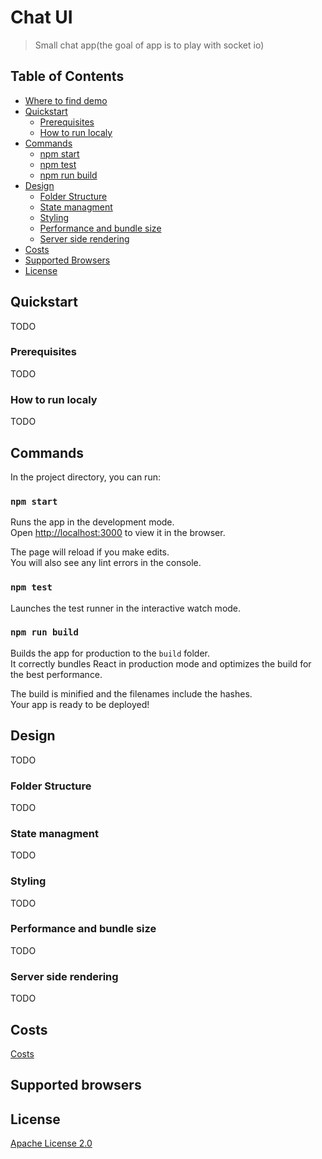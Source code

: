 # Chat UI
> Small chat app(the goal of app is to play with socket io)

## Table of Contents

- [Where to find demo](http://faradey27.github.io/chat-ui)
- [Quickstart](#quickstart)
  - [Prerequisites](#prerequisites)
  - [How to run localy](#how-to-run-localy)
- [Commands](#commands)
  - [npm start](#npm-start)
  - [npm test](#npm-test)
  - [npm run build](#npm-run-build)
- [Design](#design)
  - [Folder Structure](#folder-structure)
  - [State managment](#state-managment)
  - [Styling](#styling)
  - [Performance and bundle size](#performance-and-bundle-size)
  - [Server side rendering](#server-side-rendering)
- [Costs](#costs)
- [Supported Browsers](#supported-browsers)
- [License](#license)

## Quickstart

TODO

### Prerequisites

TODO

### How to run localy

TODO

## Commands

In the project directory, you can run:

### `npm start`

Runs the app in the development mode.<br>
Open [http://localhost:3000](http://localhost:3000) to view it in the browser.

The page will reload if you make edits.<br>
You will also see any lint errors in the console.

### `npm test`

Launches the test runner in the interactive watch mode.<br>

### `npm run build`

Builds the app for production to the `build` folder.<br>
It correctly bundles React in production mode and optimizes the build for the best performance.

The build is minified and the filenames include the hashes.<br>
Your app is ready to be deployed!

## Design

TODO

### Folder Structure

TODO

### State managment

TODO

### Styling

TODO

### Performance and bundle size

TODO

### Server side rendering

TODO

## Costs
[Costs](./COSTS.md)

## Supported browsers

## License
[Apache License 2.0](./LICENSE)
